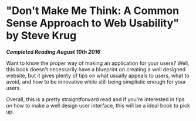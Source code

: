 # "Don't Make Me Think: A Common Sense Approach to Web Usability" by Steve Krug

***Completed Reading August 10th 2016***

Want to know the proper way of making an application for your users? Well, this book doesn't necessarily have a blueprint on creating a well designed website, but it gives plenty of tips on what usually appeals to users, what to avoid, and how to be innovative while still being simplistic enough for your users.

Overall, this is a pretty straightforward read and if you're interested in tips on how to make a well design user interface, this will be a ideal book to pick up.
